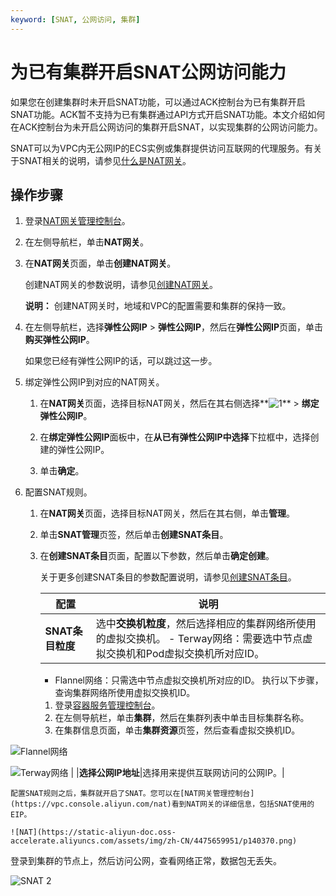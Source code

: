 ```yaml
---
keyword: [SNAT, 公网访问, 集群]
---
```


# 为已有集群开启SNAT公网访问能力

如果您在创建集群时未开启SNAT功能，可以通过ACK控制台为已有集群开启SNAT功能。ACK暂不支持为已有集群通过API方式开启SNAT功能。本文介绍如何在ACK控制台为未开启公网访问的集群开启SNAT，以实现集群的公网访问能力。

SNAT可以为VPC内无公网IP的ECS实例或集群提供访问互联网的代理服务。有关于SNAT相关的说明，请参见[什么是NAT网关](/cn.zh-CN/产品简介/什么是NAT网关.md)。

## 操作步骤

1.  登录[NAT网关管理控制台](https://vpc.console.aliyun.com/nat)。

2.  在左侧导航栏，单击**NAT网关**。

3.  在**NAT网关**页面，单击**创建NAT网关**。

    创建NAT网关的参数说明，请参见[创建NAT网关]()。

    **说明：** 创建NAT网关时，地域和VPC的配置需要和集群的保持一致。

4.  在左侧导航栏，选择**弹性公网IP** \> **弹性公网IP**，然后在**弹性公网IP**页面，单击**购买弹性公网IP**。

    如果您已经有弹性公网IP的话，可以跳过这一步。

5.  绑定弹性公网IP到对应的NAT网关。

    1.  在**NAT网关**页面，选择目标NAT网关，然后在其右侧选择**![1](https://static-aliyun-doc.oss-accelerate.aliyuncs.com/assets/img/zh-CN/4475659951/p140355.png)** \> **绑定弹性公网IP**。

    2.  在**绑定弹性公网IP**面板中，在**从已有弹性公网IP中选择**下拉框中，选择创建的弹性公网IP。

    3.  单击**确定**。

6.  配置SNAT规则。

    1.  在**NAT网关**页面，选择目标NAT网关，然后在其右侧，单击**管理**。

    2.  单击**SNAT管理**页签，然后单击**创建SNAT条目**。

    3.  在**创建SNAT条目**页面，配置以下参数，然后单击**确定创建**。

        关于更多创建SNAT条目的参数配置说明，请参见[创建SNAT条目](/cn.zh-CN/基本功能操作/创建SNAT实现访问公网服务.md)。

        |配置|说明|
        |--|--|
        |**SNAT条目粒度**|选中**交换机粒度**，然后选择相应的集群网络所使用的虚拟交换机。        -   Terway网络：需要选中节点虚拟交换机和Pod虚拟交换机所对应ID。
        -   Flannel网络：只需选中节点虚拟交换机所对应的ID。
执行以下步骤，查询集群网络所使用虚拟交换机ID。

        1.  登录[容器服务管理控制台](https://cs.console.aliyun.com)。
        2.  在左侧导航栏，单击**集群**，然后在集群列表中单击目标集群名称。
        3.  在集群信息页面，单击**集群资源**页签，然后查看虚拟交换机ID。

![Flannel网络](../images/p255169.png "Flannel网络")

![Terway网络](../images/p255209.png "Terway网络") |
        |**选择公网IP地址**|选择用来提供互联网访问的公网IP。|

    配置SNAT规则之后，集群就开启了SNAT。您可以在[NAT网关管理控制台](https://vpc.console.aliyun.com/nat)看到NAT网关的详细信息，包括SNAT使用的EIP。

    ![NAT](https://static-aliyun-doc.oss-accelerate.aliyuncs.com/assets/img/zh-CN/4475659951/p140370.png)


登录到集群的节点上，然后访问公网，查看网络正常，数据包无丢失。

![SNAT 2](https://static-aliyun-doc.oss-accelerate.aliyuncs.com/assets/img/zh-CN/4475659951/p140471.png)

